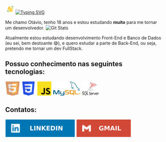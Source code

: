 <style>
img {
    margin: 1px;
}
</style> 

<p><img src="img/wavegif_1860.gif" alt="Emoji Apresentação" style="width: 30px;"><a href="https://git.io/typing-svg"><img src="https://readme-typing-svg.demolab.com?font=Fira+Code&pause=1000&color=FFFFFF&multiline=true&random=false&width=405&height=30&lines=Ol%C3%A1%2C+seja+bem+vindo+ao+meu+mundo!+" alt="Typing SVG" /></a></p>


<p>Me chamo Otávio, tenho 18 anos e estou estudando <strong>muito</strong> para me tornar um desenvolvedor.

<img src="//github-readme-stats.vercel.app/api?username=OtavioMendesSantos&show_icons=true&theme=merko" alt="Git Stats">

<p>Atualmente estou estudando desenvolvimento Front-End e Banco de Dados (eu sei, bem destoante 😅), e quero estudar a parte de Back-End, ou seja, pretendo me tornar um dev FullStack.</p>

<h2>Possuo conhecimento nas seguintes tecnologias:</h2>
<p>
    <img src="img/html_icon.png" alt="HTML Icon" style="height: 45px">
    <img src="img/css_icon.png" alt="CSS Icon" style="height: 45px">
    <img src="img/javascript_icon.png" alt="JavaScript Icon" style="height: 45px">
    <img src="img/mysql_icon.png" alt="MySQL Icon" style="height: 45px">
    <img src="img/sqlserver_icon.png" alt="SQL Server Icon" style="height: 45px">
    <!-- <img src="img/" alt=" Icon" style="height: 45px"> -->
</p>

<h2>Contatos:</h2>
<a href="www.linkedin.com/in/otávio-mendes-santos-04b582263"><img src="img/linkedin_badge.svg" target="_blank" alt="Badge linkedin"></a>
<a href="mailto:otaviomendessantos2019@gmail.com"><img src="img/gmail_badge.svg" target="_blank" alt="Badge linkedin"></a>